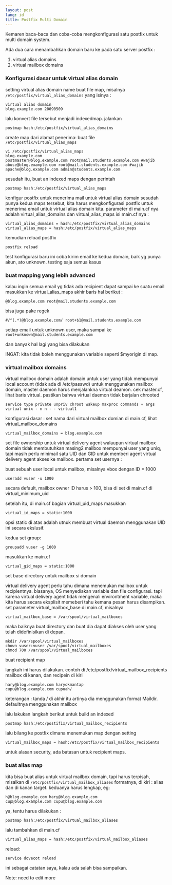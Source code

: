 ```yaml
---
layout: post
lang: id
title: Postfix Multi Domain
---
```

Kemaren baca-baca dan coba-coba mengkonfigurasi satu postfix untuk multi domain system.

<!-- more -->

Ada dua cara menambahkan domain baru ke pada satu server postfix :

1. virtual alias domains
2. virtual mailbox domains

### Konfigurasi dasar untuk virtual alias domain

setting virtual alias domain name
buat file map, misalnya `/etc/postfix/virtual_alias_domains` yang isinya :

    virtual alias domain
    blog.example.com 20090509

lalu konvert file tersebut menjadi indexedmap. jalankan

    postmap hash:/etc/postfix/virtual_alias_domains

create map dari alamat penerima:
buat file `/etc/postfix/virtual_alias_maps`

    vi /etc/postfix/virtual_alias_maps
    blog.example.com
    postmaster@blog.example.com root@mail.students.example.com #wajib
    abuse@blog.example.com root@mail.students.example.com #wajib
    apache@blog.example.com admin@students.example.com

sesudah itu, buat an indexed maps dengan perintah

    postmap hash:/etc/postfix/virtual_alias_maps

konfigur postfix untuk menerima mail untuk virtual alias domain
sesudah punya kedua maps tersebut, kita harus mengkonfigurasi postfix untuk menerima email untuk virtual alias domain kita.
parameter di main.cf nya adalah virtual_alias_domains dan virtual_alias_maps
isi main.cf nya :

    virtual_alias_domains = hash:/etc/postfix/virtual_alias_domains
    virtual_alias_maps = hash:/etc/postfix/virtual_alias_maps

kemudian reload postfix

    postfix reload

test konfigurasi baru ini
coba kirim email ke kedua domain, baik yg punya akun, ato unknown.
testing saja semua kasus

### buat mapping yang lebih advanced

kalau ingin semua email yg tidak ada recipient dapat sampai ke suatu email masukkan ke virtual_alias_maps akhir baris hal berikut :

    @blog.example.com root@mail.students.example.com

bisa juga pake regek

    #/^(.*)@blog.example.com/ root+$1@mail.students.example.com

setiap email untuk unknown user, maka sampai ke `root+unknown@mail.students.example.com`

dan banyak hal lagi yang bisa dilakukan

INGAT: kita tidak boleh menggunakan variable seperti $myorigin di map.


### virtual mailbox domains

virtual mailbox domain adalah domain untuk user yang tidak mempunyai local account (tidak ada di /etc/passwd)
untuk menggunakan mailbox domain, master daemon harus menjalankna virtual deamon.
cek master.cf, lihat baris virtual. pastikan bahwa virtual daemon tidak berjalan chrooted

    service type private unpriv chroot wakeup maxproc commands + args
    virtual unix - n n - - virtual1

konfigurasi dasar :
set nama dari virtual mailbox domian
di main.cf, lihat virtual_mailbox_domains

    virtual_mailbox_domains = blog.example.com

set file ownership untuk virtual delivery agent
walaupun virtual mailbox domain tidak membutuhkan masing2 mailbox mempunyai user yang uniq, tapi masih perlu minimail satu UID dan GID untuk memberi agent virtual delivery agent akses ke mailbox.
pertama set usernya :

buat sebuah user local untuk mailbox, misalnya vbox dengan ID = 1000

    useradd vuser -u 1000

secara default, mailbox owner ID harus > 100, bisa di set di main.cf di virtual_minimum_uid

setelah itu, di main.cf bagian virtual_uid_maps masukkan

    virtual_id_maps = static:1000

opsi static di atas adalah utnuk membuat virtual daemon menggunakan UID ini secara ekslusif.

kedua set group:

    groupadd vuser -g 1000

masukkan ke main.cf

    virtual_gid_maps = static:1000


set base directory untuk mailbox si domain

virtual delivery agent perlu tahu dimana menemukan mailbox untuk recipientnya.
biasanya, OS menyediakan variable dan file configurasi. tapi karena virtual delivery agent tidak mengenali environtment variable, maka kita harus secara eksplisit memeberi tahu kemana pesan harus disampikan.
set parameter virtual_mailbox_base di main.cf, misalnya

    virtual_mailbox_base = /var/spool/virtual_mailboxes

maka baiknya buat directory dan buat dia dapat diakses oleh user yang telah didefinisikan di depan.

    mkdir /var/spool/virtual_mailboxes
    chown vuser:vuser /var/spool/virtual_mailboxes
    chmod 700 /var/spool/virtual_mailboxes

buat recipient map

langkah ini harus dilakukan. contoh di /etc/postfix/virtual_mailbox_recipients
mailbox di kanan, dan recipein di kiri

    hary@blog.example.com haryokmantap
    cupu@blog.example.com cupuah/

keterangan : tanda / di akhir itu artinya dia menggunakan format Maildir. defaultnya menggunakan mailbox

lalu lakukan langkah berikut untuk build an indexed

    postmap hash:/etc/postifix/virtual_mailbox_recipients

lalu bilang ke postfix dimana menemukan map dengan setting

    virtual_mailbox_maps = hash:/etc/postfix/virtual_mailbox_recipients

untuk alasan security, ada batasan untuk recipient maps.

### buat alias map

kita bisa buat alias untuk virtual mailbox domain, tapi harus terpisah, misalkan di `/etc/postfix/virtual_mailbox_aliases`
formatnya, di kiri : alias dan di kanan target. keduanya harus lengkap, eg:

    h@blog.example.com hary@blog.example.com
    cup@blog.example.com cupu@blog.example.com

ya, tentu harus dilakukan :

    postmap hash:/etc/postfix/virtual_mailbox_aliases

lalu tambahkan di main.cf

    virtual_alias_maps = hash:/etc/postfix/virtual_mailbox_aliases

reload:

    service dovecot reload

ini sebagai catatan saya, kalau ada salah bisa sampaikan. 

Note: need to edit more
